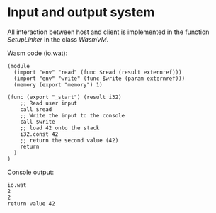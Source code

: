 # Input and output system 

All interaction between host and client is implemented in the function _SetupLinker_ in the class _WasmVM_.

Wasm code (io.wat):
```wat
(module
  (import "env" "read" (func $read (result externref)))
  (import "env" "write" (func $write (param externref)))
  (memory (export "memory") 1)

(func (export "_start") (result i32)
    ;; Read user input
    call $read     
    ;; Write the input to the console
    call $write    
    ;; load 42 onto the stack
    i32.const 42
    ;; return the second value (42)
    return
  )
)
```

Console output:
```
io.wat
2
2
return value 42
```